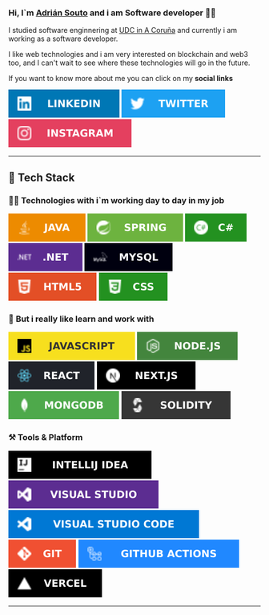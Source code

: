 ### Hi, I`m **[Adrián Souto](https://adriansouto.dev/)** and i am **Software developer** 👨‍💻


I studied software enginnering at [UDC in A Coruña](https://www.udc.es/) and currently i am working as a software developer.

I like web technologies and i am very interested on blockchain and web3 too, and I can't wait to see where these technologies will go in the future.


If you want to know more about me you can click on my **social links**

[![LINKEDIN](badges/LINKEDIN.svg)](https://www.linkedin.com/in/adriansouto/)
[![TWITTER](badges/TWITTER.svg)](https://twitter.com/adriansoutodev)
[![INSTAGRAM](badges/INSTAGRAM.svg)](https://www.instagram.com/adriansoutodev/)


---

## 🚀 Tech Stack


### 👨‍💻 **Technologies with i`m working day to day in my job**


![JAVA](badges/JAVA.svg)
![SPRING](badges/SPRING.svg)
![CSHARP](badges/Csharp.svg)
![NET](badges/NET.svg)
![MYSQL](badges/MYSQL.svg)
![HTML](badges/HTML5.svg)
![CSS](badges/CSS.svg)



### 💛 **But i really like learn and work with**

![JAVASCRIPT](badges/JAVASCRIPT.svg)
![NODEJS](badges/NODE.JS.svg)
![REACT](badges/REACT.svg)
![NEXTJS](badges/next.svg)
![MONGO](badges/MONGODB.svg)
![SOLIDITY](badges/solidity.svg)


### ⚒️ **Tools & Platform**

![INTELLYJIDEA](badges/idea.svg)
![VISUALSTUDIO](badges/visualstudio.svg)
![VSCODE](badges/vscode.svg)
![GIT](badges/git.svg)
![GITHUBACTIONS](badges/githubactions.svg)
![VERCEL](badges/vercel.svg)

---
